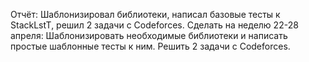 Отчёт: Шаблонизировал библиотеки, написал базовые тесты к StackLstT, решил 2 задачи с Codeforces.
Сделать на неделю 22-28 апреля: Шаблонизировать необходимые библиотеки и написать простые шаблонные тесты к ним. Решить 2 задачи с Codeforces.
